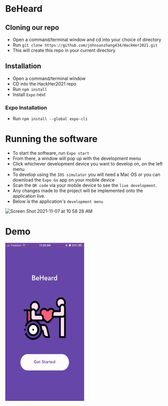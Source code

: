 # BeHeard

## Cloning our repo
- Open a command/terminal window and cd into your choice of directory 
- Run `git clone https://github.com/johnsonzhang434/HackHer2021.git`
- This will create this repo in your current directory

## Installation
- Open a command/terminal window
- CD into the HackHer2021 repo
- Run `npm install`
- Install `Expo` next

### Expo Installation
- Run `npm install --global expo-cli`

# Running the software
- To start the software, run `Expo start`
- From there, a window will pop up with the development menu
- Click whichever development device you want to develop on, on the left menu
- To develop using the `IOS simulator` you will need a Mac OS or you can download the `Expo Go` app on your mobile device 
- Scan the `QR code` via your mobile device to see the `live development`.
- Any changes made to the project will be implemented onto the application live.
- Below is the application's `development menu`
<img width="1440" alt="Screen Shot 2021-11-07 at 10 58 28 AM" src="https://user-images.githubusercontent.com/57369805/140652351-d41b846a-748d-45e6-a709-83d9962f6d85.png">

# Demo
<img src="/demovideo.gif" width="250" height="500"/>
